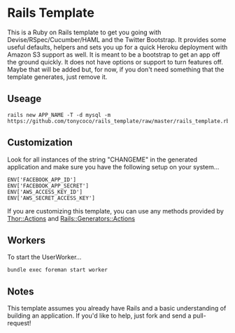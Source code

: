 # Rails Template

This is a Ruby on Rails template to get you going with Devise/RSpec/Cucumber/HAML and the Twitter Bootstrap. It provides some useful defaults, helpers and sets you up for a quick Heroku deployment with Amazon S3 support as well. It is meant to be a bootstrap to get an app off the ground quickly. It does not have options or support to turn features off. Maybe that will be added but, for now, if you don't need something that the template generates, just remove it.


## Useage

```
rails new APP_NAME -T -d mysql -m https://github.com/tonycoco/rails_template/raw/master/rails_template.rb
```


## Customization

Look for all instances of the string "CHANGEME" in the generated application and make sure you have the following setup on your system...

```
ENV['FACEBOOK_APP_ID']
ENV['FACEBOOK_APP_SECRET']
ENV['AWS_ACCESS_KEY_ID']
ENV['AWS_SECRET_ACCESS_KEY']
```

If you are customizing this template, you can use any methods provided by [Thor::Actions](http://rubydoc.info/github/wycats/thor/master/Thor/Actions) and [Rails::Generators::Actions](http://github.com/rails/rails/blob/master/railties/lib/rails/generators/actions.rb)


## Workers

To start the UserWorker...

```
bundle exec foreman start worker
```


## Notes

This template assumes you already have Rails and a basic understanding of building an application. If you'd like to help, just fork and send a pull-request!
